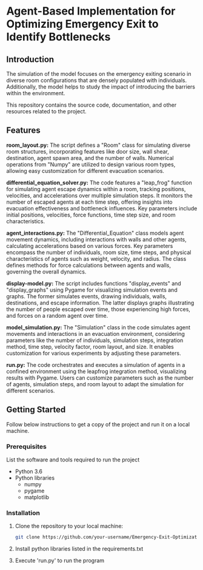 # Agent-Based Implementation for Optimizing Emergency Exit to Identify Bottlenecks

## Introduction
The simulation of the model focuses on the emergency exiting scenario in diverse room configurations that are densely populated with individuals. Additionally, the model helps to study the impact of introducing the barriers within the environment.

This repository contains the source code, documentation, and other resources related to the project.

## Features
**room_layout.py:**
The script defines a "Room" class for simulating diverse room structures, incorporating features like door size, wall shear, destination, agent spawn area, and the number of walls. Numerical operations from "Numpy" are utilized to design various room types, allowing easy customization for different evacuation scenarios.

**differential_equation_solver.py:**
The code features a "leap_frog" function for simulating agent escape dynamics within a room, tracking positions, velocities, and accelerations over multiple simulation steps. It monitors the number of escaped agents at each time step, offering insights into evacuation effectiveness and bottleneck influences. Key parameters include initial positions, velocities, force functions, time step size, and room characteristics.

**agent_interactions.py:**
The "Differential_Equation" class models agent movement dynamics, including interactions with walls and other agents, calculating accelerations based on various forces. Key parameters encompass the number of individuals, room size, time steps, and physical characteristics of agents such as weight, velocity, and radius. The class defines methods for force calculations between agents and walls, governing the overall dynamics.

**display-model.py:**
The script includes functions "display_events" and "display_graphs" using Pygame for visualizing simulation events and graphs. The former simulates events, drawing individuals, walls, destinations, and escape information. The latter displays graphs illustrating the number of people escaped over time, those experiencing high forces, and forces on a random agent over time.

**model_simulation.py:**
The "Simulation" class in the code simulates agent movements and interactions in an evacuation environment, considering parameters like the number of individuals, simulation steps, integration method, time step, velocity factor, room layout, and size. It enables customization for various experiments by adjusting these parameters.

**run.py:**
The code orchestrates and executes a simulation of agents in a confined environment using the leapfrog integration method, visualizing results with Pygame. Users can customize parameters such as the number of agents, simulation steps, and room layout to adapt the simulation for different scenarios.

## Getting Started
Follow below instructions to get a copy of the project and run it on a local machine.

### Prerequisites
List the software and tools required to run the project
- Python 3.6
- Python libraries
  - numpy
  - pygame
  - matplotlib

### Installation
1. Clone the repository to your local machine:
   ```sh
   git clone https://github.com/your-username/Emergency-Exit-Optimization.git

2. Install python libraries listed in the requirements.txt

3. Execute 'run.py' to run the program
